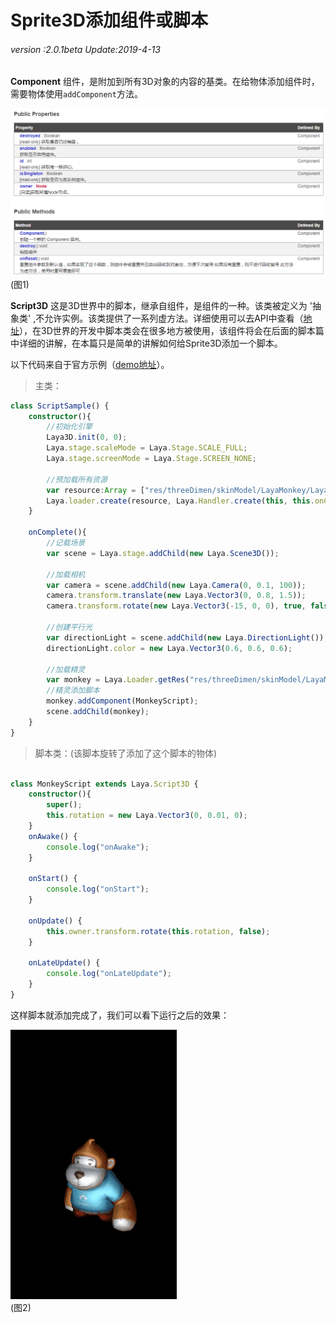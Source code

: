 # Sprite3D添加组件或脚本 

###### *version :2.0.1beta   Update:2019-4-13*

**Component** 组件，是附加到所有3D对象的内容的基类。在给物体添加组件时，需要物体使用`addComponent`方法。

![](img/1.png)<br>(图1)

**Script3D** 这是3D世界中的脚本，继承自组件，是组件的一种。该类被定义为 '抽象类' ,不允许实例。该类提供了一系列虚方法。详细使用可以去API中查看（[地址](https://layaair.ldc.layabox.com/api2/Chinese/index.html?category=3D&class=laya.d3.component.Script3D)），在3D世界的开发中脚本类会在很多地方被使用，该组件将会在后面的脚本篇中详细的讲解，在本篇只是简单的讲解如何给Sprite3D添加一个脚本。

以下代码来自于官方示例（[demo地址](https://layaair.ldc.layabox.com/demo2/?language=ch&category=3d&group=Sprite3D&name=ScriptSample)）。

> 主类：
>

```typescript
class ScriptSample() {
    constructor(){
        //初始化引擎
        Laya3D.init(0, 0);
        Laya.stage.scaleMode = Laya.Stage.SCALE_FULL;
        Laya.stage.screenMode = Laya.Stage.SCREEN_NONE;

        //预加载所有资源
        var resource:Array = ["res/threeDimen/skinModel/LayaMonkey/LayaMonkey.lh"];
        Laya.loader.create(resource, Laya.Handler.create(this, this.onComplete));    
    }
    
    onComplete(){
        //记载场景
        var scene = Laya.stage.addChild(new Laya.Scene3D());

        //加载相机
        var camera = scene.addChild(new Laya.Camera(0, 0.1, 100));
        camera.transform.translate(new Laya.Vector3(0, 0.8, 1.5));
        camera.transform.rotate(new Laya.Vector3(-15, 0, 0), true, false);

        //创建平行光
        var directionLight = scene.addChild(new Laya.DirectionLight());
        directionLight.color = new Laya.Vector3(0.6, 0.6, 0.6);

        //加载精灵
        var monkey = Laya.Loader.getRes("res/threeDimen/skinModel/LayaMonkey/LayaMonkey.lh");
        //精灵添加脚本
        monkey.addComponent(MonkeyScript);
        scene.addChild(monkey);
    }
}


```

> 脚本类：(该脚本旋转了添加了这个脚本的物体)
>

```typescript

class MonkeyScript extends Laya.Script3D {
	constructor(){
        super();
        this.rotation = new Laya.Vector3(0, 0.01, 0);
    }
	onAwake() {
		console.log("onAwake");
	}
	
	onStart() {
		console.log("onStart");
	}
	
	onUpdate() {
		this.owner.transform.rotate(this.rotation, false);
	}
	
	onLateUpdate() {
		console.log("onLateUpdate");
	}
}

```

这样脚本就添加完成了，我们可以看下运行之后的效果：

![](img/2.gif)<br>(图2)
